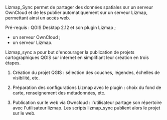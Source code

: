 Lizmap_Sync permet de partager des données spatiales sur un serveur OwnCloud et de les publier automatiquement sur un serveur Lizmap, permettant ainsi un accès web.

Pré-requis : 
QGIS Desktop 2.12 et son plugin Lizmap ;
- un serveur OwnCloud ;
- un serveur Lizmap.

Lizmap_sync a pour but d'encourager la publication de projets cartographiques QGIS sur internet en simplifiant leur création en trois étapes.

1. Création du projet QGIS : sélection des couches, légendes, échelles de visibilité, etc.

2. Préparation des configurations Lizmap avec le plugin : choix du fond de carte, renseignement des métadonnées, etc.

3. Publication sur le web via Owncloud : l'utilisateur partage son répertoire avec l'utilisateur lizmap. Les scripts lizmap_sync publient alors le projet sur le web.


